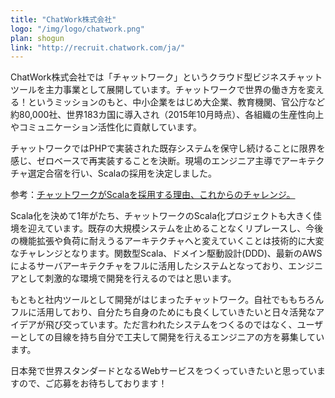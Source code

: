 ```yaml
---
title: "ChatWork株式会社"
logo: "/img/logo/chatwork.png"
plan: shogun
link: "http://recruit.chatwork.com/ja/"
---
```

ChatWork株式会社では「チャットワーク」というクラウド型ビジネスチャットツールを主力事業として展開しています。チャットワークで世界の働き方を変える！というミッションのもと、中小企業をはじめ大企業、教育機関、官公庁など約80,000社、世界183カ国に導入され（2015年10月時点）、各組織の生産性向上やコミュニケーション活性化に貢献しています。

チャットワークではPHPで実装された既存システムを保守し続けることに限界を感じ、ゼロベースで再実装することを決断。現場のエンジニア主導でアーキテクチャ選定合宿を行い、Scalaの採用を決定しました。

参考：[チャットワークがScalaを採用する理由、これからのチャレンジ。](http://c-note.chatwork.com/post/91805620020/chatwork-meets-scala)

Scala化を決めて1年がたち、チャットワークのScala化プロジェクトも大きく佳境を迎えています。既存の大規模システムを止めることなくリプレースし、今後の機能拡張や負荷に耐えうるアーキテクチャへと変えていくことは技術的に大変なチャレンジとなります。関数型Scala、ドメイン駆動設計(DDD)、最新のAWSによるサーバアーキテクチャをフルに活用したシステムとなっており、エンジニアとして刺激的な環境で開発を行えるのではと思います。

もともと社内ツールとして開発がはじまったチャットワーク。自社でももちろんフルに活用しており、自分たち自身のためにも良くしていきたいと日々活発なアイデアが飛び交っています。ただ言われたシステムをつくるのではなく、ユーザーとしての目線を持ち自分で工夫して開発を行えるエンジニアの方を募集しています。

日本発で世界スタンダードとなるWebサービスをつくっていきたいと思っていますので、ご応募をお待ちしております！
